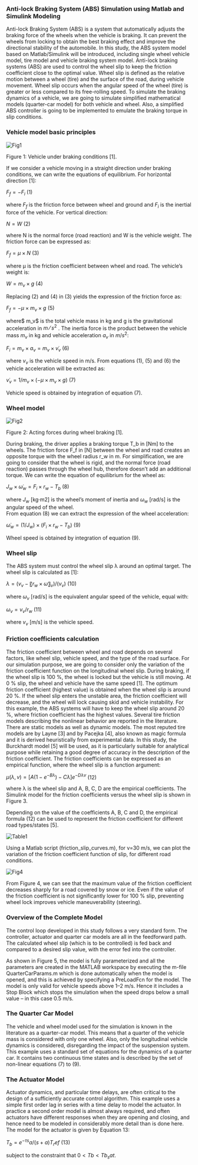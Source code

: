 ### Anti-lock Braking System (ABS) Simulation using Matlab and Simulink Modeling

Anti-lock Braking System (ABS) is a system that automatically adjusts the braking force of the wheels when the vehicle is braking. It can prevent the wheels from locking to obtain the best braking effect and improve the directional stability of the automobile. In this study, the ABS system model based on Matlab/Simulink will be introduced, including single wheel vehicle model, tire model and vehicle braking system model. 
Anti-lock braking systems (ABS) are used to control the wheel slip to keep the friction coefficient close to the optimal value. Wheel slip is defined as the relative motion between a wheel (tire) and the surface of the road, during vehicle movement. Wheel slip occurs when the angular speed of the wheel (tire) is greater or less compared to its free-rolling speed. To simulate the braking dynamics of a vehicle, we are going to simulate simplified mathematical models (quarter-car model) for both vehicle and wheel. Also, a simplified ABS controller is going to be implemented to emulate the braking torque in slip conditions.

### Vehicle model basic principles


![Fig1](https://user-images.githubusercontent.com/81799459/207155786-b914cd8b-8e26-4c57-89b0-b05fb500e511.jpg)

Figure 1: Vehicle under braking conditions [1].

If we consider a vehicle moving in a straight direction under braking conditions, we can write the equations of equilibrium. For horizontal direction [1]:

$F_f=-F_i$    (1)

where $F_f$ is the friction force between wheel and ground and $F_i$ is the inertial force of the vehicle. For vertical direction:

$N = W$   (2)

where N  is the normal force (road reaction) and W is the vehicle weight. The friction force can be expressed as:

$F_f=μ \times N$  (3)

where μ is the friction coefficient between wheel and road. The vehicle’s weight is:

$W=m_v \times g$  (4)

Replacing (2) and (4) in (3) yields the expression of the friction force as:

$F_f=-μ \times m_v \times g$       (5)   

where$ m_v$ is the total vehicle mass in kg and g is the gravitational acceleration in $m⁄s^2$ . The inertia force is the product between the vehicle mass $m_v$ in kg and vehicle acceleration $a_v$ in $m/s^2$:

$F_i = m_v \times a_v = m_v \times v ̇_v$   (6)

where $v_v$ is the vehicle speed in m/s. From equations (1), (5) and (6) the vehicle acceleration will be extracted as:

$v ̇_v=1/m_v \times (-μ \times m_v \times g)$  (7)

Vehicle speed is obtained by integration of equation (7).

### Wheel model


![Fig2](https://user-images.githubusercontent.com/81799459/207160151-8cf57aa7-30dd-47b2-a68f-682ff79400c7.jpg)

Figure 2: Acting forces during wheel braking [1].

During braking, the driver applies a braking torque T_b in [Nm] to the wheels. The friction force F_f in [N] between the wheel and road creates an opposite torque with the wheel radius r_w in m. For simplification, we are going to consider that the wheel is rigid, and the normal force (road reaction) passes through the wheel hub, therefore doesn’t add an additional torque. We can write the equation of equilibrium for the wheel as:

$J_w \times ω ̇_w=F_i \times r_w-T_b$       (8) 

where $J_w$ [kg·m2] is the wheel’s moment of inertia and $ω_w$ [rad/s] is the angular speed of the wheel.        
From equation (8) we can extract the expression of the wheel acceleration:

$ω ̇_w = (1/J_w) \times (F_i \times r_w-T_b )$      (9)

Wheel speed is obtained by integration of equation (9).


### Wheel slip
The ABS system must control the wheel slip λ around an optimal target. The wheel slip is calculated as [1]:

$λ=(v_v-〖r_w \times ω〗_v)/(v_v)$    (10)

where $ω_v$ [rad/s] is the equivalent angular speed of the vehicle, equal with:

$ω_v=v_v/r_w$        (11)

where $v_v$ [m/s] is the vehicle speed.

### Friction coefficients calculation
The friction coefficient between wheel and road depends on several factors, like wheel slip, vehicle speed, and the type of the road surface. For our simulation purpose, we are going to consider only the variation of the friction coefficient function on the longitudinal wheel slip. During braking, if the wheel slip is 100 %, the wheel is locked but the vehicle is still moving. At 0 % slip, the wheel and vehicle have the same speed [1]. The optimum friction coefficient (highest value) is obtained when the wheel slip is around 20 %. If the wheel slip enters the unstable area, the friction coefficient will decrease, and the wheel will lock causing skid and vehicle instability. For this example, the ABS systems will have to keep the wheel slip around 20 %, where friction coefficient has the highest values. 
Several tire friction models describing the nonlinear behavior are reported in the literature. There are static models as well as dynamic models. The most reputed tire models are by Layne [3] and by Pacejka [4], also known as magic formula and it is derived heuristically from experimental data. In this study, the Burckhardt model [5] will be used, as it is particularly suitable for analytical purpose while retaining a good degree of accuracy in the description of the friction coefficient. The friction coefficients can be expressed as an empirical function, where the wheel slip is a function argument:

$μ(λ,v)=[A(1-e^{-Bλ} )-Cλ] e^{-Dλv}$            (12)    

where λ is the wheel slip and A, B, C, D are the empirical coefficients. The Simulink model for the friction coefficients versus the wheel slip is shown in Figure 3.

Depending on the value of the coefficients A, B, C and D, the empirical formula (12) can be used to represent the friction coefficient for different road types/states [5].


![Table1](https://user-images.githubusercontent.com/81799459/207165072-e8153c2d-e438-4426-bbce-b7a5d67a119e.jpg)


Using a Matlab script (friction_slip_curves.m), for v=30 m/s, we can plot the variation of the friction coefficient function of slip, for different road conditions.


![Fig4](https://user-images.githubusercontent.com/81799459/207165541-ced8b0ab-baca-4554-be05-6fa4ec0d240c.jpg)


From Figure 4, we can see that the maximum value of the friction coefficient decreases sharply for a road covered by snow or ice. Even if the value of the friction coefficient is not significantly lower for 100 % slip, preventing wheel lock improves vehicle maneuverability (steering).

### Overview of the Complete Model
The control loop developed in this study follows a very standard form. The controller, actuator and quarter car models are all in the feedforward path. The calculated wheel slip (which is to be controlled) is fed back and compared to a desired slip value, with the error fed into the controller. 

As shown in Figure 5, the model is fully parameterized and all the parameters are created in the MATLAB workspace by executing the m-file QuarterCarParams.m which is done automatically when the model is opened, and this is achieved by specifying a PreLoadFcn for the model. The model is only valid for vehicle speeds above 1–2 m/s. Hence it includes a Stop Block which stops the simulation when the speed drops below a small value – in this case 0.5 m/s.

### The Quarter Car Model
The vehicle and wheel model used for the simulation is known in the literature as a quarter-car model. This means that a quarter of the vehicle mass is considered with only one wheel. Also, only the longitudinal vehicle dynamics is considered, disregarding the impact of the suspension system. This example uses a standard set of equations for the dynamics of a quarter car. It contains two continuous time states and is described by the set of non-linear equations (7) to (9). 




### The Actuator Model
Actuator dynamics, and particular time delays, are often critical to the design of a sufficiently accurate control algorithm. This example uses a simple first order lag in series with a time delay to model the actuator. In practice a second order model is almost always required, and often actuators have different responses when they are opening and closing, and hence need to be modeled in considerably more detail than is done here. The model for the actuator is given by Equation 13:

$T_b = e^{-τs}  a/(s+a) T_ref$         (13)

subject to the constraint that $0 < Tb < Tb_sat$.





